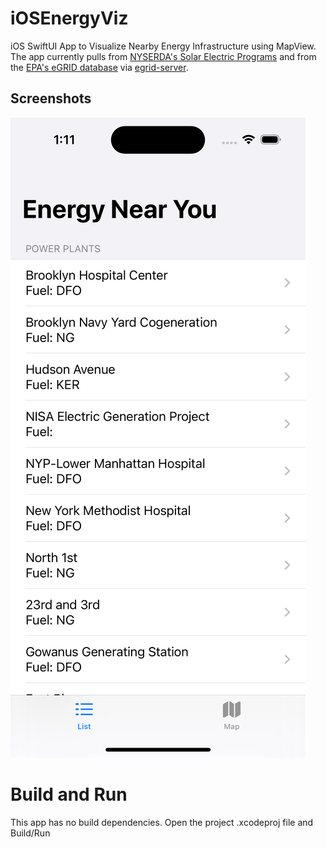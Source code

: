 # iOSEnergyViz
iOS SwiftUI App to Visualize Nearby Energy Infrastructure using MapView. The app currently pulls from [NYSERDA's Solar Electric Programs](https://dev.socrata.com/foundry/data.ny.gov/3x8r-34rs) and from the [EPA's eGRID database](https://www.epa.gov/egrid) via [egrid-server](https://github.com/hbridge/egrid-server).

## Screenshots

![Plants list](Screenshots/PowerPlantsList.png?raw=true "Power Plants")


# Build and Run

This app has no build dependencies.  Open the project .xcodeproj file and Build/Run
